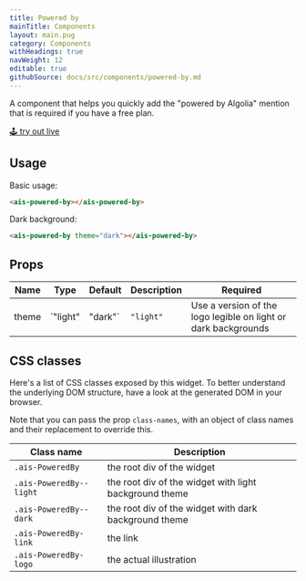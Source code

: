 ```yaml
---
title: Powered by
mainTitle: Components
layout: main.pug
category: Components
withHeadings: true
navWeight: 12
editable: true
githubSource: docs/src/components/powered-by.md
---
```


A component that helps you quickly add the "powered by Algolia" mention that is required if you have a free plan.

<a class="btn btn-static-theme" href="stories/?selectedKind=PoweredBy">🕹 try out live</a>

## Usage

Basic usage:

```html
<ais-powered-by></ais-powered-by>
```

Dark background:

```html
<ais-powered-by theme="dark"></ais-powered-by>
```

## Props

Name | Type | Default | Description | Required
---|---|---|---|---
theme | `"light" | "dark"` | `"light"` | Use a version of the logo legible on light or dark backgrounds | no


## CSS classes

Here's a list of CSS classes exposed by this widget. To better understand the underlying
DOM structure, have a look at the generated DOM in your browser.

Note that you can pass the prop `class-names`, with an object of class names and their replacement to override this.

Class name | Description
---|---
`.ais-PoweredBy` | the root div of the widget
`.ais-PoweredBy--light` | the root div of the widget with light background theme
`.ais-PoweredBy--dark` | the root div of the widget with dark background theme
`.ais-PoweredBy-link` | the link
`.ais-PoweredBy-logo` | the actual illustration
